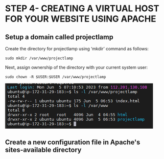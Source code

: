# STEP 4- CREATING A VIRTUAL HOST FOR YOUR WEBSITE USING APACHE

## Setup a domain called projectlamp

Create the directory for projectlamp using ‘mkdir’ command as follows:
```
sudo mkdir /var/www/projectlamp
``` 
Next, assign ownership of the directory with your current system user:
```
sudo chown -R $USER:$USER /var/www/projectlamp
```
![projectlamp-directory](./images/projectlamp%20directory.png)

## Create a new configuration file in Apache's sites-available directory